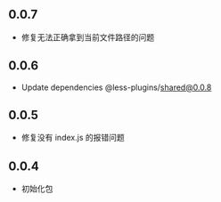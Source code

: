 ## 0.0.7

-   修复无法正确拿到当前文件路径的问题

## 0.0.6

-   Update dependencies @less-plugins/shared@0.0.8

## 0.0.5

-   修复没有 index.js 的报错问题

## 0.0.4

-   初始化包
